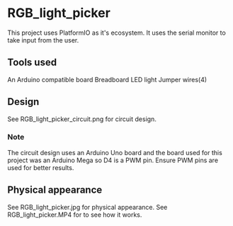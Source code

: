 # RGB_light_picker

This project uses PlatformIO as it's ecosystem.
It uses the serial monitor to take input from the user.

## Tools used

An Arduino compatible board
Breadboard
LED light
Jumper wires(4)

## Design

See RGB_light_picker_circuit.png for circuit design.

### Note

The circuit design uses an Arduino Uno board and the board used for this project was an Arduino Mega so D4 is a PWM pin. Ensure PWM pins are used for better results.

## Physical appearance

See RGB_light_picker.jpg for physical appearance.
See RGB_light_picker.MP4 for to see how it works.